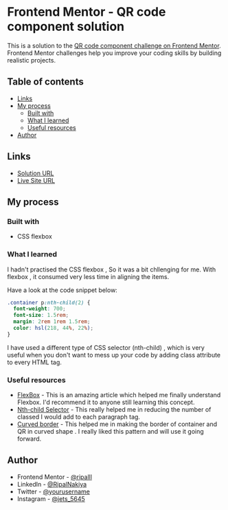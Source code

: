 # Frontend Mentor - QR code component solution

This is a solution to the [QR code component challenge on Frontend Mentor](https://www.frontendmentor.io/challenges/qr-code-component-iux_sIO_H). Frontend Mentor challenges help you improve your coding skills by building realistic projects.

## Table of contents

- [Links](#links)
- [My process](#my-process)
  - [Built with](#built-with)
  - [What I learned](#what-i-learned)
  - [Useful resources](#useful-resources)
- [Author](#author)

## Links

- [Solution URL](https://github.com/ripalnakiya/FM-Project-1.git)
- [Live Site URL](https://ripalnakiya.github.io/FM-Project-1/)

## My process

### Built with

- CSS flexbox

### What I learned

I hadn't practised the CSS flexbox , So it was a bit chllenging for me. With flexbox , it consumed very less time in aligning the items.

Have a look at the code snippet below:

```css
.container p:nth-child(2) {
  font-weight: 700;
  font-size: 1.5rem;
  margin: 2rem 1rem 1.5rem;
  color: hsl(218, 44%, 22%);
}
```

I have used a different type of CSS selector (nth-child) , which is very useful when you don't want to mess up your code by adding class attribute to every HTML tag.

### Useful resources

- [FlexBox](https://www.w3schools.com/css/css3_flexbox.asp) - This is an amazing article which helped me finally understand Flexbox. I'd recommend it to anyone still learning this concept.
- [Nth-child Selector](https://www.w3schools.com/cssref/sel_nth-child.asp) - This really helped me in reducing the number of classed I would add to each paragraph tag.
- [Curved border](https://www.w3schools.com/css/css3_borders.asp) - This helped me in making the border of container and QR in curved shape . I really liked this pattern and will use it going forward.

## Author

- Frontend Mentor - [@ripalll](https://www.frontendmentor.io/profile/ripalll)
- LinkedIn - [@RipalNakiya](https://www.linkedin.com/in/ripal-nakiya-0a96a4203/)
- Twitter - [@yourusername](https://twitter.com/RipalNakiya)
- Instagram - [@jets_5645](https://www.instagram.com/jets_5645/?hl=en)

